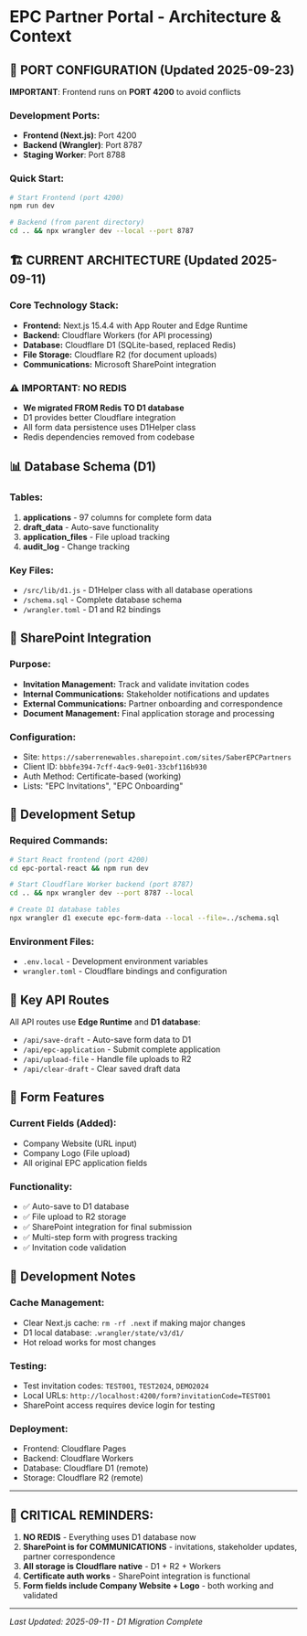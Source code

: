 # EPC Partner Portal - Architecture & Context

## 🚀 **PORT CONFIGURATION** (Updated 2025-09-23)
**IMPORTANT**: Frontend runs on **PORT 4200** to avoid conflicts

### Development Ports:
- **Frontend (Next.js)**: Port 4200
- **Backend (Wrangler)**: Port 8787
- **Staging Worker**: Port 8788

### Quick Start:
```bash
# Start Frontend (port 4200)
npm run dev

# Backend (from parent directory)
cd .. && npx wrangler dev --local --port 8787
```

## 🏗️ **CURRENT ARCHITECTURE** (Updated 2025-09-11)

### **Core Technology Stack:**
- **Frontend:** Next.js 15.4.4 with App Router and Edge Runtime
- **Backend:** Cloudflare Workers (for API processing)
- **Database:** Cloudflare D1 (SQLite-based, replaced Redis)
- **File Storage:** Cloudflare R2 (for document uploads)
- **Communications:** Microsoft SharePoint integration

### **⚠️ IMPORTANT: NO REDIS**
- **We migrated FROM Redis TO D1 database**
- D1 provides better Cloudflare integration
- All form data persistence uses D1Helper class
- Redis dependencies removed from codebase

## 📊 **Database Schema (D1)**

### Tables:
1. **applications** - 97 columns for complete form data
2. **draft_data** - Auto-save functionality 
3. **application_files** - File upload tracking
4. **audit_log** - Change tracking

### Key Files:
- `/src/lib/d1.js` - D1Helper class with all database operations
- `/schema.sql` - Complete database schema
- `/wrangler.toml` - D1 and R2 bindings

## 🔗 **SharePoint Integration**

### **Purpose:**
- **Invitation Management:** Track and validate invitation codes
- **Internal Communications:** Stakeholder notifications and updates
- **External Communications:** Partner onboarding and correspondence
- **Document Management:** Final application storage and processing

### **Configuration:**
- Site: `https://saberrenewables.sharepoint.com/sites/SaberEPCPartners`
- Client ID: `bbbfe394-7cff-4ac9-9e01-33cbf116b930`
- Auth Method: Certificate-based (working)
- Lists: "EPC Invitations", "EPC Onboarding"

## 🚀 **Development Setup**

### **Required Commands:**
```bash
# Start React frontend (port 4200)
cd epc-portal-react && npm run dev

# Start Cloudflare Worker backend (port 8787)
cd .. && npx wrangler dev --port 8787 --local

# Create D1 database tables
npx wrangler d1 execute epc-form-data --local --file=../schema.sql
```

### **Environment Files:**
- `.env.local` - Development environment variables
- `wrangler.toml` - Cloudflare bindings and configuration

## 📁 **Key API Routes**

All API routes use **Edge Runtime** and **D1 database**:
- `/api/save-draft` - Auto-save form data to D1
- `/api/epc-application` - Submit complete application 
- `/api/upload-file` - Handle file uploads to R2
- `/api/clear-draft` - Clear saved draft data

## 🎯 **Form Features**

### **Current Fields (Added):**
- Company Website (URL input)
- Company Logo (File upload)
- All original EPC application fields

### **Functionality:**
- ✅ Auto-save to D1 database
- ✅ File upload to R2 storage  
- ✅ SharePoint integration for final submission
- ✅ Multi-step form with progress tracking
- ✅ Invitation code validation

## 🔧 **Development Notes**

### **Cache Management:**
- Clear Next.js cache: `rm -rf .next` if making major changes
- D1 local database: `.wrangler/state/v3/d1/`
- Hot reload works for most changes

### **Testing:**
- Test invitation codes: `TEST001`, `TEST2024`, `DEMO2024`
- Local URLs: `http://localhost:4200/form?invitationCode=TEST001`
- SharePoint access requires device login for testing

### **Deployment:**
- Frontend: Cloudflare Pages
- Backend: Cloudflare Workers 
- Database: Cloudflare D1 (remote)
- Storage: Cloudflare R2 (remote)

---

## 🚨 **CRITICAL REMINDERS:**

1. **NO REDIS** - Everything uses D1 database now
2. **SharePoint is for COMMUNICATIONS** - invitations, stakeholder updates, partner correspondence
3. **All storage is Cloudflare native** - D1 + R2 + Workers
4. **Certificate auth works** - SharePoint integration is functional
5. **Form fields include Company Website + Logo** - both working and validated

---

*Last Updated: 2025-09-11 - D1 Migration Complete*